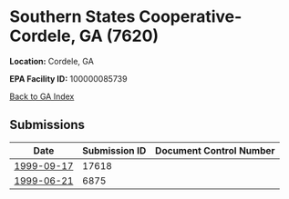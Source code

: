 # Southern States Cooperative- Cordele, GA (7620)

**Location:** Cordele, GA

**EPA Facility ID:** 100000085739

[Back to GA Index](../../index.md)

## Submissions

| Date | Submission ID | Document Control Number |
|------|--------------|-------------------------|
| [1999-09-17](submissions/17618.md) | 17618 |  |
| [1999-06-21](submissions/6875.md) | 6875 |  |
